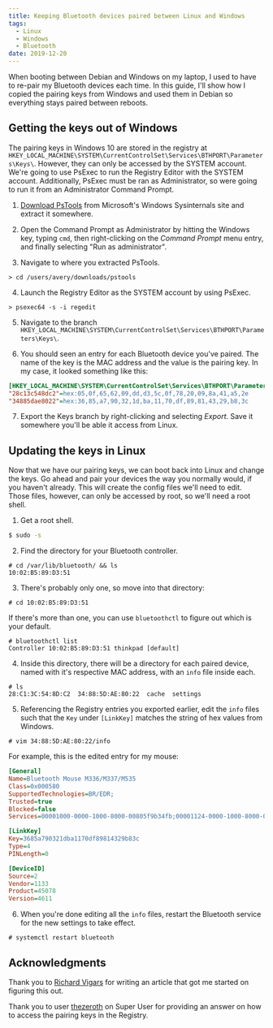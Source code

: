 ```yaml
---
title: Keeping Bluetooth devices paired between Linux and Windows
tags:
  - Linux
  - Windows
  - Bluetooth
date: 2019-12-20
---
```


When booting between Debian and Windows on my laptop, I used to have to re-pair my Bluetooth devices each time. In this guide, I'll show how I copied the pairing keys from Windows and used them in Debian so everything stays paired between reboots.

<!--more-->

## Getting the keys out of Windows

The pairing keys in Windows 10 are stored in the registry at `HKEY_LOCAL_MACHINE\SYSTEM\CurrentControlSet\Services\BTHPORT\Parameters\Keys\`. However, they can only be accessed by the SYSTEM account. We're going to use PsExec to run the Registry Editor with the SYSTEM account. Additionally, PsExec must be ran as Administrator, so were going to run it from an Administrator Command Prompt.

1. [Download PsTools][pstools] from Microsoft's Windows Sysinternals site and extract it somewhere.

2. Open the Command Prompt as Administrator by hitting the Windows key, typing `cmd`, then right-clicking on the *Command Prompt* menu entry, and finally selecting "Run as administrator".

3. Navigate to where you extracted PsTools.

```
> cd /users/avery/downloads/pstools
```

4. Launch the Registry Editor as the SYSTEM account by using PsExec.

```
> psexec64 -s -i regedit
```

5. Navigate to the branch `HKEY_LOCAL_MACHINE\SYSTEM\CurrentControlSet\Services\BTHPORT\Parameters\Keys\`.

6. You should seen an entry for each Bluetooth device you've paired. The name of the key is the MAC address and the value is the pairing key. In my case, it looked something like this:

```ini
[HKEY_LOCAL_MACHINE\SYSTEM\CurrentControlSet\Services\BTHPORT\Parameters\Keys\1002b589d351]
"28c13c548dc2"=hex:05,0f,65,62,09,dd,d3,5c,0f,78,20,09,8a,41,a5,2e
"34885dae8022"=hex:36,85,a7,90,32,1d,ba,11,70,df,89,81,43,29,b8,3c
```
7. Export the Keys branch by right-clicking and selecting *Export*. Save it somewhere you'll be able it access from Linux.


## Updating the keys in Linux

Now that we have our pairing keys, we can boot back into Linux and change the keys. Go ahead and pair your devices the way you normally would, if you haven't already. This will create the config files we'll need to edit. Those files, however, can only be accessed by root, so we'll need a root shell.

1. Get a root shell.

```sh
$ sudo -s
```

2. Find the directory for your Bluetooth controller.

```
# cd /var/lib/bluetooth/ && ls
10:02:B5:89:D3:51
```

3. There's probably only one, so move into that directory:

```
# cd 10:02:B5:89:D3:51
```

If there's more than one, you can use `bluetoothctl` to figure out which is your default.

```
# bluetoothctl list
Controller 10:02:B5:89:D3:51 thinkpad [default]
```

4. Inside this directory, there will be a directory for each paired device, named with it's respective MAC address, with an `info` file inside each.

```
# ls
28:C1:3C:54:8D:C2  34:88:5D:AE:80:22  cache  settings
```

5. Referencing the Registry entries you exported earlier, edit the `info` files such that the `Key` under `[LinkKey]` matches the string of hex values from Windows.

```
# vim 34:88:5D:AE:80:22/info
```

For example, this is the edited entry for my mouse:

```ini
[General]
Name=Bluetooth Mouse M336/M337/M535
Class=0x000580
SupportedTechnologies=BR/EDR;
Trusted=true
Blocked=false
Services=00001000-0000-1000-8000-00805f9b34fb;00001124-0000-1000-8000-00805f9b34fb;00001200-0000-1000-8000-00805f9b34fb;

[LinkKey]
Key=3685a790321dba1170df89814329b83c
Type=4
PINLength=0

[DeviceID]
Source=2
Vendor=1133
Product=45078
Version=4611
```

6. When you're done editing all the `info` files, restart the Bluetooth service for the new settings to take effect.

```
# systemctl restart bluetooth
```

## Acknowledgments

Thank you to [Richard Vigars][richardvigars] for writing an article that got me started on figuring this out.

Thank you to user [thezeroth][thezeroth] on Super User for providing an answer on how to access the pairing keys in the Registry.


[pstools]: https://docs.microsoft.com/en-us/sysinternals/downloads/psexec "PsExec - Windows Sysinternals | Microsoft Docs"

[richardvigars]: https://medium.com/@richardvigars/where-to-find-bluetooth-link-keys-in-the-windows-registry-for-the-ekobuy-usb-dongle-csr-harmony-b7777c90b41 "Finding Bluetooth link key in Windows 7, to double pair a device on dualboot computer - Super User"

[thezeroth]: https://superuser.com/questions/229930/finding-bluetooth-link-key-in-windows-7-to-double-pair-a-device-on-dualboot-com/835710#835710 "Where to find Bluetooth link keys in the Windows registry for the EkoBuy USB dongle / CSR Harmony stack"

